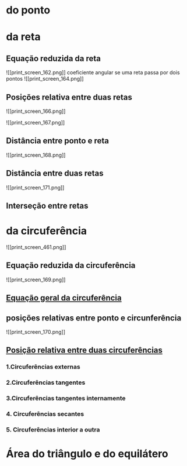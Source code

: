 # do ponto

# da reta
## Equação reduzida da reta

![[print_screen_162.png]]
coeficiente angular se uma reta passa por dois pontos
![[print_screen_164.png]]

## Posições relativa entre duas retas

![[print_screen_166.png]]

![[print_screen_167.png]]

## Distância entre ponto e reta

![[print_screen_168.png]]


## Distância entre duas retas

![[print_screen_171.png]]
## Interseção entre retas
# da circuferência
![[print_screen_461.png]]
## Equação reduzida da circuferência

![[print_screen_169.png]]
## [Equação geral da circuferência](https://www.youtube.com/watch?v=tu81HCPl4mU&t=145s)

## posições relativas entre ponto e circunferência

![[print_screen_170.png]]

## [Posição relativa entre duas circuferências](https://www.youtube.com/watch?v=9lK6KL9kQmk)

### 1.Circuferências externas
### 2.Circuferências tangentes
### 3.Circuferências tangentes internamente
### 4. Circuferências secantes
### 5. Circuferências interior a outra





# Área do triângulo  e do equilátero


